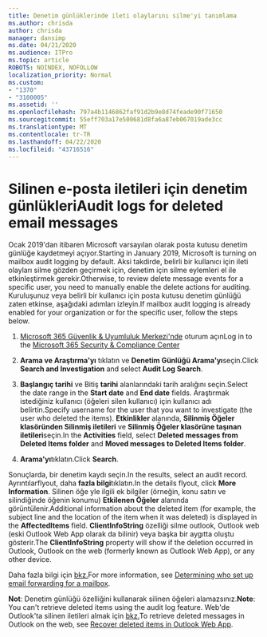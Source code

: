 ```yaml
---
title: Denetim günlüklerinde ileti olaylarını silme'yi tanımlama
ms.author: chrisda
author: chrisda
manager: dansimp
ms.date: 04/21/2020
ms.audience: ITPro
ms.topic: article
ROBOTS: NOINDEX, NOFOLLOW
localization_priority: Normal
ms.custom:
- "1370"
- "3100005"
ms.assetid: ''
ms.openlocfilehash: 797a4b1146862faf91d2b9e8d74feade90f71650
ms.sourcegitcommit: 55eff703a17e500681d8fa6a87eb067019ade3cc
ms.translationtype: MT
ms.contentlocale: tr-TR
ms.lasthandoff: 04/22/2020
ms.locfileid: "43716516"
---
```

# <a name="audit-logs-for-deleted-email-messages"></a><span data-ttu-id="69b57-102">Silinen e-posta iletileri için denetim günlükleri</span><span class="sxs-lookup"><span data-stu-id="69b57-102">Audit logs for deleted email messages</span></span>

<span data-ttu-id="69b57-103">Ocak 2019'dan itibaren Microsoft varsayılan olarak posta kutusu denetim günlüğe kaydetmeyi açıyor.</span><span class="sxs-lookup"><span data-stu-id="69b57-103">Starting in January 2019, Microsoft is turning on mailbox audit logging by default.</span></span> <span data-ttu-id="69b57-104">Aksi takdirde, belirli bir kullanıcı için ileti olayları silme gözden geçirmek için, denetim için silme eylemleri el ile etkinleştirmek gerekir.</span><span class="sxs-lookup"><span data-stu-id="69b57-104">Otherwise, to review delete message events for a specific user, you need to manually enable the delete actions for auditing.</span></span> <span data-ttu-id="69b57-105">Kuruluşunuz veya belirli bir kullanıcı için posta kutusu denetim günlüğü zaten etkinse, aşağıdaki adımları izleyin.</span><span class="sxs-lookup"><span data-stu-id="69b57-105">If mailbox audit logging is already enabled for your organization or for the specific user, follow the steps below.</span></span>

1. <span data-ttu-id="69b57-106">[Microsoft 365 Güvenlik & Uyumluluk Merkezi'nde](https://protection.office.com/) oturum açın</span><span class="sxs-lookup"><span data-stu-id="69b57-106">Log in to the [Microsoft 365 Security & Compliance Center](https://protection.office.com/)</span></span>

2. <span data-ttu-id="69b57-107">**Arama ve Araştırma'yı** tıklatın ve **Denetim Günlüğü Arama'yı**seçin.</span><span class="sxs-lookup"><span data-stu-id="69b57-107">Click **Search and Investigation** and select **Audit Log Search**.</span></span>

3. <span data-ttu-id="69b57-108">**Başlangıç tarihi** ve Bitiş **tarihi** alanlarındaki tarih aralığını seçin.</span><span class="sxs-lookup"><span data-stu-id="69b57-108">Select the date range in the **Start date** and **End date** fields.</span></span> <span data-ttu-id="69b57-109">Araştırmak istediğiniz kullanıcı (öğeleri silen kullanıcı) için kullanıcı adı belirtin.</span><span class="sxs-lookup"><span data-stu-id="69b57-109">Specify username for the user that you want to investigate (the user who deleted the items).</span></span> <span data-ttu-id="69b57-110">**Etkinlikler** alanında, **Silinmiş Öğeler klasöründen Silinmiş iletileri** ve **Silinmiş Öğeler klasörüne taşınan iletileri**seçin.</span><span class="sxs-lookup"><span data-stu-id="69b57-110">In the **Activities** field, select **Deleted messages from Deleted Items folder** and **Moved messages to Deleted Items folder**.</span></span>

4. <span data-ttu-id="69b57-111">**Arama'yı**tıklatın.</span><span class="sxs-lookup"><span data-stu-id="69b57-111">Click **Search**.</span></span>

<span data-ttu-id="69b57-112">Sonuçlarda, bir denetim kaydı seçin.</span><span class="sxs-lookup"><span data-stu-id="69b57-112">In the results, select an audit record.</span></span> <span data-ttu-id="69b57-113">Ayrıntılarflyout, daha **fazla bilgi**tıklatın.</span><span class="sxs-lookup"><span data-stu-id="69b57-113">In the details flyout, click **More Information**.</span></span> <span data-ttu-id="69b57-114">Silinen öğe yle ilgili ek bilgiler (örneğin, konu satırı ve silindiğinde öğenin konumu) **Etkilenen Öğeler** alanında görüntülenir.</span><span class="sxs-lookup"><span data-stu-id="69b57-114">Additional information about the deleted item (for example, the subject line and the location of the item when it was deleted) is displayed in the **AffectedItems** field.</span></span> <span data-ttu-id="69b57-115">**ClientInfoString** özelliği silme outlook, Outlook web (eski Outlook Web App olarak da bilinir) veya başka bir aygıtta oluştu gösterir.</span><span class="sxs-lookup"><span data-stu-id="69b57-115">The **ClientInfoString** property will show if the deletion occurred in Outlook, Outlook on the web (formerly known as Outlook Web App), or any other device.</span></span>

<span data-ttu-id="69b57-116">Daha fazla bilgi için [bkz.](https://docs.microsoft.com/office365/securitycompliance/auditing-troubleshooting-scenarios#determining-if-a-user-deleted-email-items)</span><span class="sxs-lookup"><span data-stu-id="69b57-116">For more information, see [Determining who set up email forwarding for a mailbox](https://docs.microsoft.com/office365/securitycompliance/auditing-troubleshooting-scenarios#determining-if-a-user-deleted-email-items).</span></span>

<span data-ttu-id="69b57-117">**Not**: Denetim günlüğü özelliğini kullanarak silinen öğeleri alamazsınız.</span><span class="sxs-lookup"><span data-stu-id="69b57-117">**Note**: You can't retrieve deleted items using the audit log feature.</span></span> <span data-ttu-id="69b57-118">Web'de Outlook'ta silinen iletileri almak için [bkz.](https://support.office.com/article/C3D8FC15-EEEF-4F1C-81DF-E27964B7EDD4)</span><span class="sxs-lookup"><span data-stu-id="69b57-118">To retrieve deleted messages in Outlook on the web, see [Recover deleted items in Outlook Web App](https://support.office.com/article/C3D8FC15-EEEF-4F1C-81DF-E27964B7EDD4).</span></span>
